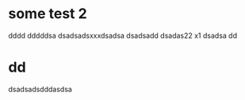 # some test 2

dddd
dddddsa
dsadsadsxxxdsadsa
dsadsadd
dsadas22
x1
dsadsa
dd

# dd

dsadsadsdddasdsa
